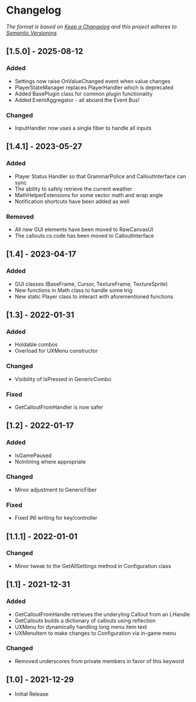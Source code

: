 # Changelog
_The format is based on [Keep a Changelog](http://keepachangelog.com/) and this project adheres to [Semantic Versioning](http://semver.org/)._

## [1.5.0] - 2025-08-12
### Added
- Settings now raise OnValueChanged event when value changes
- PlayerStateManager replaces PlayerHandler which is deprecated
- Added BasePlugin class for common plugin functionality
- Added EventAggregator - all aboard the Event Bus!

### Changed
- InputHandler now uses a single fiber to handle all inputs

## [1.4.1] - 2023-05-27

### Added
- Player Status Handler so that GrammarPolice and CalloutInterface can sync
- The ability to safely retrieve the current weather
- MathHelperExtensions for some vector math and wrap angle
- Notification shortcuts have been added as well

### Removed
- All new GUI elements have been moved to RawCanvasUI
- The callouts.cs code has been moved to CalloutInterface

## [1.4] - 2023-04-17

### Added
- GUI classes (BaseFrame, Cursor, TextureFrame, TextureSprite)
- New functions in Math class to handle some trig
- New static Player class to interact with aforementioned functions

## [1.3] - 2022-01-31

### Added
- Holdable combos
- Overload for UXMenu constructor

### Changed
- Visibility of IsPressed in GenericCombo

### Fixed
- GetCalloutFromHandler is now safer

## [1.2] - 2022-01-17

### Added
- IsGamePaused
- NoInlining where appropriate

### Changed
- Minor adjustment to GenericFiber

### Fixed
- Fixed INI writing for key/controller

## [1.1.1] - 2022-01-01

### Changed
- Minor tweak to the GetAllSettings method in Configuration class

## [1.1] - 2021-12-31
### Added
- GetCalloutFromHandle retrieves the underyling Callout from an LHandle
- GetCallouts builds a dictionary of callouts using reflection
- UXMenu for dynamically handling long menu item text
- UXMenuItem to make changes to Configuration via in-game menu

### Changed
- Removed underscores from private members in favor of this keyword

## [1.0] - 2021-12-29
- Initial Release

